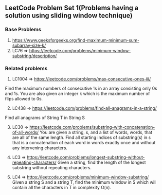 ## LeetCode Problem Set 1(Problems having a solution using sliding window technique)

### Base Problems

1. https://www.geeksforgeeks.org/find-maximum-minimum-sum-subarray-size-k/
2. LC76 => https://leetcode.com/problems/minimum-window-substring/description/

### Related problems
1. LC1004 => https://leetcode.com/problems/max-consecutive-ones-iii/

Find the maximum numbers of consecutive 1s in an array consisting only 0s and 1s. You are also given an integer k which is the maximum number of flips allowed to 0s.

2. LC438 => https://leetcode.com/problems/find-all-anagrams-in-a-string/

Find all anagrams of String T in String S

3. LC30 => https://leetcode.com/problems/substring-with-concatenation-of-all-words/ 
You are given a string, s, and a list of words, words, that are all of the same length. Find all starting indices of substring(s) in s that is a concatenation of each word in words exactly once and without any intervening characters.

4. LC3 => https://leetcode.com/problems/longest-substring-without-repeating-characters/
Given a string, find the length of the longest substring without repeating characters.

5. LC4 => https://leetcode.com/problems/minimum-window-substring/
Given a string S and a string T, find the minimum window in S which will contain all the characters in T in complexity O(n).
